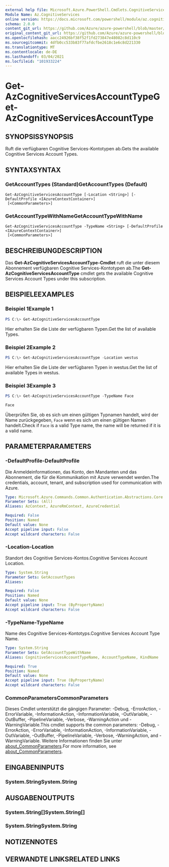 ```yaml
---
external help file: Microsoft.Azure.PowerShell.Cmdlets.CognitiveServices.dll-Help.xml
Module Name: Az.CognitiveServices
online version: https://docs.microsoft.com/powershell/module/az.cognitiveservices/get-azcognitiveservicesaccounttype
schema: 2.0.0
content_git_url: https://github.com/Azure/azure-powershell/blob/master/src/CognitiveServices/CognitiveServices/help/Get-AzCognitiveServicesAccountType.md
original_content_git_url: https://github.com/Azure/azure-powershell/blob/master/src/CognitiveServices/CognitiveServices/help/Get-AzCognitiveServicesAccountType.md
ms.openlocfilehash: aacc24926bf38f52f1fd273847e48082c8d110c9
ms.sourcegitcommit: 4dfb0cc533b83f77afdcfbe2618c1e6c8d221330
ms.translationtype: MT
ms.contentlocale: de-DE
ms.lasthandoff: 03/04/2021
ms.locfileid: "101933224"
---
```

# <span data-ttu-id="1305c-101">Get-AzCognitiveServicesAccountType</span><span class="sxs-lookup"><span data-stu-id="1305c-101">Get-AzCognitiveServicesAccountType</span></span>

## <span data-ttu-id="1305c-102">SYNOPSIS</span><span class="sxs-lookup"><span data-stu-id="1305c-102">SYNOPSIS</span></span>
<span data-ttu-id="1305c-103">Ruft die verfügbaren Cognitive Services-Kontotypen ab.</span><span class="sxs-lookup"><span data-stu-id="1305c-103">Gets the available Cognitive Services Account Types.</span></span>

## <span data-ttu-id="1305c-104">SYNTAX</span><span class="sxs-lookup"><span data-stu-id="1305c-104">SYNTAX</span></span>

### <span data-ttu-id="1305c-105">GetAccountTypes (Standard)</span><span class="sxs-lookup"><span data-stu-id="1305c-105">GetAccountTypes (Default)</span></span>
```
Get-AzCognitiveServicesAccountType [-Location <String>] [-DefaultProfile <IAzureContextContainer>]
 [<CommonParameters>]
```

### <span data-ttu-id="1305c-106">GetAccountTypeWithName</span><span class="sxs-lookup"><span data-stu-id="1305c-106">GetAccountTypeWithName</span></span>
```
Get-AzCognitiveServicesAccountType -TypeName <String> [-DefaultProfile <IAzureContextContainer>]
 [<CommonParameters>]
```

## <span data-ttu-id="1305c-107">BESCHREIBUNG</span><span class="sxs-lookup"><span data-stu-id="1305c-107">DESCRIPTION</span></span>
<span data-ttu-id="1305c-108">Das **Get-AzCognitiveServicesAccountType-Cmdlet** ruft die unter diesem Abonnement verfügbaren Cognitive Services-Kontotypen ab.</span><span class="sxs-lookup"><span data-stu-id="1305c-108">The **Get-AzCognitiveServicesAccountType** cmdlet gets the available Cognitive Services Account Types under this subscription.</span></span>

## <span data-ttu-id="1305c-109">BEISPIELE</span><span class="sxs-lookup"><span data-stu-id="1305c-109">EXAMPLES</span></span>

### <span data-ttu-id="1305c-110">Beispiel 1</span><span class="sxs-lookup"><span data-stu-id="1305c-110">Example 1</span></span>
```powershell
PS C:\> Get-AzCognitiveServicesAccountType
```

<span data-ttu-id="1305c-111">Hier erhalten Sie die Liste der verfügbaren Typen.</span><span class="sxs-lookup"><span data-stu-id="1305c-111">Get the list of available Types.</span></span>

### <span data-ttu-id="1305c-112">Beispiel 2</span><span class="sxs-lookup"><span data-stu-id="1305c-112">Example 2</span></span>
```powershell
PS C:\> Get-AzCognitiveServicesAccountType -Location westus
```

<span data-ttu-id="1305c-113">Hier erhalten Sie die Liste der verfügbaren Typen in westus.</span><span class="sxs-lookup"><span data-stu-id="1305c-113">Get the list of available Types in westus.</span></span>

### <span data-ttu-id="1305c-114">Beispiel 3</span><span class="sxs-lookup"><span data-stu-id="1305c-114">Example 3</span></span>
```powershell
PS C:\> Get-AzCognitiveServicesAccountType -TypeName Face

Face
```

<span data-ttu-id="1305c-115">Überprüfen Sie, ob es sich um einen gültigen Typnamen handelt, wird der Name zurückgegeben, `Face` wenn es sich um einen gültigen Namen handelt.</span><span class="sxs-lookup"><span data-stu-id="1305c-115">Check if `Face` is a valid Type name, the name will be returned if it is a valid name.</span></span>

## <span data-ttu-id="1305c-116">PARAMETER</span><span class="sxs-lookup"><span data-stu-id="1305c-116">PARAMETERS</span></span>

### <span data-ttu-id="1305c-117">-DefaultProfile</span><span class="sxs-lookup"><span data-stu-id="1305c-117">-DefaultProfile</span></span>
<span data-ttu-id="1305c-118">Die Anmeldeinformationen, das Konto, den Mandanten und das Abonnement, die für die Kommunikation mit Azure verwendet werden.</span><span class="sxs-lookup"><span data-stu-id="1305c-118">The credentials, account, tenant, and subscription used for communication with Azure.</span></span>

```yaml
Type: Microsoft.Azure.Commands.Common.Authentication.Abstractions.Core.IAzureContextContainer
Parameter Sets: (All)
Aliases: AzContext, AzureRmContext, AzureCredential

Required: False
Position: Named
Default value: None
Accept pipeline input: False
Accept wildcard characters: False
```

### <span data-ttu-id="1305c-119">-Location</span><span class="sxs-lookup"><span data-stu-id="1305c-119">-Location</span></span>
<span data-ttu-id="1305c-120">Standort des Cognitive Services-Kontos.</span><span class="sxs-lookup"><span data-stu-id="1305c-120">Cognitive Services Account Location.</span></span>

```yaml
Type: System.String
Parameter Sets: GetAccountTypes
Aliases:

Required: False
Position: Named
Default value: None
Accept pipeline input: True (ByPropertyName)
Accept wildcard characters: False
```

### <span data-ttu-id="1305c-121">-TypeName</span><span class="sxs-lookup"><span data-stu-id="1305c-121">-TypeName</span></span>
<span data-ttu-id="1305c-122">Name des Cognitive Services-Kontotyps.</span><span class="sxs-lookup"><span data-stu-id="1305c-122">Cognitive Services Account Type Name.</span></span>

```yaml
Type: System.String
Parameter Sets: GetAccountTypeWithName
Aliases: CognitiveServicesAccountTypeName, AccountTypeName, KindName

Required: True
Position: Named
Default value: None
Accept pipeline input: True (ByPropertyName)
Accept wildcard characters: False
```

### <span data-ttu-id="1305c-123">CommonParameters</span><span class="sxs-lookup"><span data-stu-id="1305c-123">CommonParameters</span></span>
<span data-ttu-id="1305c-124">Dieses Cmdlet unterstützt die gängigen Parameter: -Debug, -ErrorAction, -ErrorVariable, -InformationAction, -InformationVariable, -OutVariable, -OutBuffer, -PipelineVariable, -Verbose, -WarningAction und -WarningVariable.</span><span class="sxs-lookup"><span data-stu-id="1305c-124">This cmdlet supports the common parameters: -Debug, -ErrorAction, -ErrorVariable, -InformationAction, -InformationVariable, -OutVariable, -OutBuffer, -PipelineVariable, -Verbose, -WarningAction, and -WarningVariable.</span></span> <span data-ttu-id="1305c-125">Weitere Informationen finden Sie unter [about_CommonParameters](http://go.microsoft.com/fwlink/?LinkID=113216).</span><span class="sxs-lookup"><span data-stu-id="1305c-125">For more information, see [about_CommonParameters](http://go.microsoft.com/fwlink/?LinkID=113216).</span></span>

## <span data-ttu-id="1305c-126">EINGABEN</span><span class="sxs-lookup"><span data-stu-id="1305c-126">INPUTS</span></span>

### <span data-ttu-id="1305c-127">System.String</span><span class="sxs-lookup"><span data-stu-id="1305c-127">System.String</span></span>

## <span data-ttu-id="1305c-128">AUSGABEN</span><span class="sxs-lookup"><span data-stu-id="1305c-128">OUTPUTS</span></span>

### <span data-ttu-id="1305c-129">System.String[]</span><span class="sxs-lookup"><span data-stu-id="1305c-129">System.String[]</span></span>

### <span data-ttu-id="1305c-130">System.String</span><span class="sxs-lookup"><span data-stu-id="1305c-130">System.String</span></span>

## <span data-ttu-id="1305c-131">NOTIZEN</span><span class="sxs-lookup"><span data-stu-id="1305c-131">NOTES</span></span>

## <span data-ttu-id="1305c-132">VERWANDTE LINKS</span><span class="sxs-lookup"><span data-stu-id="1305c-132">RELATED LINKS</span></span>
